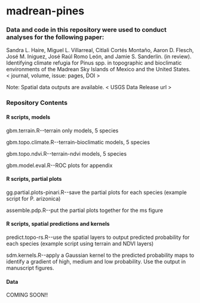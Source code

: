 # madrean-pines

### Data and code in this repository were used to conduct analyses for the following paper:
Sandra L. Haire, Miguel L. Villarreal, Citlali Cortés Montaño, Aaron D. Flesch, José M. Iniguez, José Raúl Romo León, 
and Jamie S. Sanderlin. (in review). Identifying climate refugia for Pinus spp. in topographic and bioclimatic environments of the Madrean Sky Islands of Mexico and the United States. < journal, volume, issue: pages, DOI >

Note: Spatial data outputs are available. < USGS Data Release url >

### Repository Contents

#### R scripts, models
gbm.terrain.R--terrain only models, 5 species

gbm.topo.climate.R--terrain-bioclimatic models, 5 species

gbm.topo.ndvi.R--terrain-ndvi models, 5 species

gbm.model.eval.R--ROC plots for appendix


#### R scripts, partial plots
gg.partial.plots-pinari.R--save the partial plots for each species (example script for P. arizonica)

assemble.pdp.R--put the partial plots together for the ms figure

#### R scripts, spatial predictions and kernels
predict.topo-rs.R--use the spatial layers to output predicted probability for each species (example script using terrain and NDVI layers) 

sdm.kernels.R--apply a Gaussian kernel to the predicted probability maps to identify a gradient of high, medium and low probability. Use the output in manuscript figures.

#### Data

COMING SOON!!
